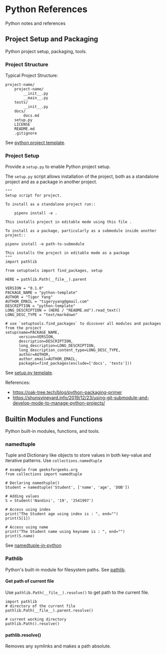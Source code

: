 # Python References

Python notes and references

## Project Setup and Packaging

Python project setup, packaging, tools.

### Project Structure

Typical Project Structure:

    project-name/
        project-name/
            __init__.py
            __main__.py
        tests/
            __init__.py
        docs/
            docs.md
        setup.py
        LICENSE
        README.md
        .gitignore

See [python project template](https://github.com/tigeryy2/python-template).

### Project Setup

Provide a `setup.py` to enable Python project setup.

The `setup.py` script allows installation of the project, both as a standalone project and as a package in another
project.

    """
    Setup script for project.
    
    To install as a standalone project run::
    
        pipenv install -e .
    
    This installs project in editable mode using this file .
    
    To install as a package, particularly as a submodule inside another project::

    pipenv install -e path-to-submodule

    This installs the project in editable mode as a package
    """
    import pathlib
    
    from setuptools import find_packages, setup
    
    HERE = pathlib.Path(__file__).parent
    
    VERSION = "0.1.0"
    PACKAGE_NAME = "python-template"
    AUTHOR = "Tiger Yang"
    AUTHOR_EMAIL = "tigeryyang@gmail.com"
    DESCRIPTION = "python-template"
    LONG_DESCRIPTION = (HERE / "README.md").read_text()
    LONG_DESC_TYPE = "text/markdown"
    
    # use `setuptools.find_packages` to discover all modules and packages from the project
    setup(name=PACKAGE_NAME,
          version=VERSION,
          description=DESCRIPTION,
          long_description=LONG_DESCRIPTION,
          long_description_content_type=LONG_DESC_TYPE,
          author=AUTHOR,
          author_email=AUTHOR_EMAIL,
          packages=find_packages(exclude=['docs', 'tests']))

See [setup.py template](https://github.com/tigeryy2/python-template/blob/main/setup.py).

References:

- https://oak-tree.tech/blog/python-packaging-primer
- https://shunsvineyard.info/2019/12/23/using-git-submodule-and-develop-mode-to-manage-python-projects/

## Builtin Modules and Functions

Python built-in modules, functions, and tools.

### namedtuple

Tuple and Dictionary like objects to store values in both key-value and iterative patterns. Use `collections.namedtuple`

    # example from geeksforgeeks.org
    from collections import namedtuple
      
    # Declaring namedtuple()
    Student = namedtuple('Student', ['name', 'age', 'DOB'])
      
    # Adding values
    S = Student('Nandini', '19', '2541997')
      
    # Access using index
    print("The Student age using index is : ", end="")
    print(S[1])
      
    # Access using name
    print("The Student name using keyname is : ", end="")
    print(S.name)

See [namedtuple-in-python](https://www.geeksforgeeks.org/namedtuple-in-python/)

### Pathlib

Python's built-in module for filesystem paths. See [pathlib](https://docs.python.org/3/library/pathlib.html).

#### Get path of current file

Use `pathlib.Path(__file__).resolve()` to get path to the current file.

    import pathlib
    # directory of the current file
    pathlib.Path(__file__).parent.resolve()
    
    # current working directory
    pathlib.Path().resolve()

#### pathlib.resolve()

Removes any symlinks and makes a path absolute.
